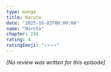```yaml
---
type: manga
title: Naruto
date: "2025-10-03T00:00:00"
name: "Naruto"
chapter: 258
rating: 4
ratingEmoji: "⭐️⭐️⭐️⭐️"
---
```


_[No review was written for this episode]_